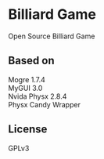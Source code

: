 # Billiard Game
Open Source Billiard Game

## Based on  
Mogre 1.7.4  
MyGUI 3.0  
Nvida Physx 2.8.4  
Physx Candy Wrapper  

## License  
GPLv3  
